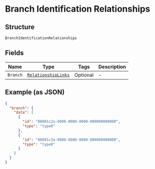 
# Branch Identification Relationships

## Structure

`BranchIdentificationRelationships`

## Fields

| Name | Type | Tags | Description |
|  --- | --- | --- | --- |
| `Branch` | [`RelationshipLinks`](../../doc/models/relationship-links.md) | Optional | - |

## Example (as JSON)

```json
{
  "branch": {
    "data": [
      {
        "id": "00001c2a-0000-0000-0000-000000000000",
        "type": "type0"
      },
      {
        "id": "00001c2a-0000-0000-0000-000000000000",
        "type": "type0"
      }
    ]
  }
}
```

